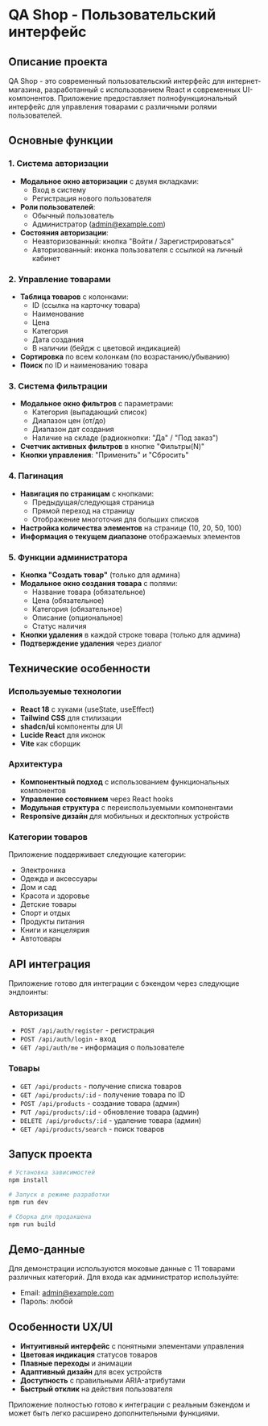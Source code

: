 # QA Shop - Пользовательский интерфейс

## Описание проекта

QA Shop - это современный пользовательский интерфейс для интернет-магазина, разработанный с использованием React и современных UI-компонентов. Приложение предоставляет полнофункциональный интерфейс для управления товарами с различными ролями пользователей.

## Основные функции

### 1. Система авторизации
- **Модальное окно авторизации** с двумя вкладками:
  - Вход в систему
  - Регистрация нового пользователя
- **Роли пользователей**:
  - Обычный пользователь
  - Администратор (admin@example.com)
- **Состояния авторизации**:
  - Неавторизованный: кнопка "Войти / Зарегистрироваться"
  - Авторизованный: иконка пользователя с ссылкой на личный кабинет

### 2. Управление товарами
- **Таблица товаров** с колонками:
  - ID (ссылка на карточку товара)
  - Наименование
  - Цена
  - Категория
  - Дата создания
  - В наличии (бейдж с цветовой индикацией)
- **Сортировка** по всем колонкам (по возрастанию/убыванию)
- **Поиск** по ID и наименованию товара

### 3. Система фильтрации
- **Модальное окно фильтров** с параметрами:
  - Категория (выпадающий список)
  - Диапазон цен (от/до)
  - Диапазон дат создания
  - Наличие на складе (радиокнопки: "Да" / "Под заказ")
- **Счетчик активных фильтров** в кнопке "Фильтры(N)"
- **Кнопки управления**: "Применить" и "Сбросить"

### 4. Пагинация
- **Навигация по страницам** с кнопками:
  - Предыдущая/следующая страница
  - Прямой переход на страницу
  - Отображение многоточия для больших списков
- **Настройка количества элементов** на странице (10, 20, 50, 100)
- **Информация о текущем диапазоне** отображаемых элементов

### 5. Функции администратора
- **Кнопка "Создать товар"** (только для админа)
- **Модальное окно создания товара** с полями:
  - Название товара (обязательное)
  - Цена (обязательное)
  - Категория (обязательное)
  - Описание (опциональное)
  - Статус наличия
- **Кнопки удаления** в каждой строке товара (только для админа)
- **Подтверждение удаления** через диалог

## Технические особенности

### Используемые технологии
- **React 18** с хуками (useState, useEffect)
- **Tailwind CSS** для стилизации
- **shadcn/ui** компоненты для UI
- **Lucide React** для иконок
- **Vite** как сборщик

### Архитектура
- **Компонентный подход** с использованием функциональных компонентов
- **Управление состоянием** через React hooks
- **Модульная структура** с переиспользуемыми компонентами
- **Responsive дизайн** для мобильных и десктопных устройств

### Категории товаров
Приложение поддерживает следующие категории:
- Электроника
- Одежда и аксессуары
- Дом и сад
- Красота и здоровье
- Детские товары
- Спорт и отдых
- Продукты питания
- Книги и канцелярия
- Автотовары

## API интеграция

Приложение готово для интеграции с бэкендом через следующие эндпоинты:

### Авторизация
- `POST /api/auth/register` - регистрация
- `POST /api/auth/login` - вход
- `GET /api/auth/me` - информация о пользователе

### Товары
- `GET /api/products` - получение списка товаров
- `GET /api/products/:id` - получение товара по ID
- `POST /api/products` - создание товара (админ)
- `PUT /api/products/:id` - обновление товара (админ)
- `DELETE /api/products/:id` - удаление товара (админ)
- `GET /api/products/search` - поиск товаров

## Запуск проекта

```bash
# Установка зависимостей
npm install

# Запуск в режиме разработки
npm run dev

# Сборка для продакшена
npm run build
```

## Демо-данные

Для демонстрации используются моковые данные с 11 товарами различных категорий. Для входа как администратор используйте:
- Email: admin@example.com
- Пароль: любой

## Особенности UX/UI

- **Интуитивный интерфейс** с понятными элементами управления
- **Цветовая индикация** статусов товаров
- **Плавные переходы** и анимации
- **Адаптивный дизайн** для всех устройств
- **Доступность** с правильными ARIA-атрибутами
- **Быстрый отклик** на действия пользователя

Приложение полностью готово к интеграции с реальным бэкендом и может быть легко расширено дополнительными функциями.

